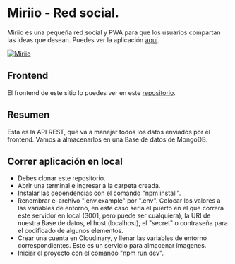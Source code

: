 # Miriio - Red social.

Miriio es una pequeña red social y PWA para que los usuarios compartan las ideas
que desean. Puedes ver la aplicación [aquí](https://miriio.vercel.app/ 'aquí').

[![Miriio](https://dav-dev.com/assets/projects/miriio.jpg 'Miriio')](https://dav-dev.com/assets/projects/miriio.jpg 'Miriio')

## Frontend

El frontend de este sitio lo puedes ver en este
[repositorio](https://github.com/jonathangg03/social-media-frontend 'repositorio').

## Resumen

Esta es la API REST, que va a manejar todos los datos enviados por el frontend.
Vamos a almacenarlos en una Base de datos de MongoDB.

## Correr aplicación en local

- Debes clonar este repositorio.
- Abrir una terminal e ingresar a la carpeta creada.
- Instalar las dependencias con el comando "npm install".
- Renombrar el archivo ".env.example" por ".env". Colocar los valores a las
  variables de entorno, en este caso sería el puerto en el que correrá este
  servidor en local (3001, pero puede ser cualquiera), la URI de nuestra Base de
  datos, el host (localhost), el "secret" o contraseña para el codificado de
  algunos elementos.
- Crear una cuenta en Cloudinary, y llenar las variables de entorno
  correspondientes. Este es un servicio para almacenar imagenes.
- Iniciar el proyecto con el comando "npm run dev".
